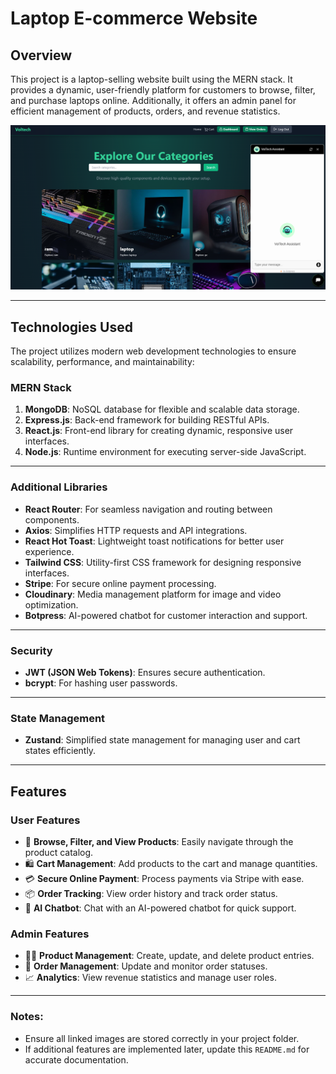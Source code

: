 # Laptop E-commerce Website

## Overview
This project is a laptop-selling website built using the MERN stack. It provides a dynamic, user-friendly platform for customers to browse, filter, and purchase laptops online. Additionally, it offers an admin panel for efficient management of products, orders, and revenue statistics.

![Homepage Screenshot](HomePage.png)

---

## Technologies Used
The project utilizes modern web development technologies to ensure scalability, performance, and maintainability:

### MERN Stack
1. **MongoDB**: NoSQL database for flexible and scalable data storage.
2. **Express.js**: Back-end framework for building RESTful APIs.
3. **React.js**: Front-end library for creating dynamic, responsive user interfaces.
4. **Node.js**: Runtime environment for executing server-side JavaScript.

---

### Additional Libraries
- **React Router**: For seamless navigation and routing between components.
- **Axios**: Simplifies HTTP requests and API integrations.
- **React Hot Toast**: Lightweight toast notifications for better user experience.
- **Tailwind CSS**: Utility-first CSS framework for designing responsive interfaces.
- **Stripe**: For secure online payment processing.
- **Cloudinary**: Media management platform for image and video optimization.
- **Botpress**: AI-powered chatbot for customer interaction and support.

---

### Security
- **JWT (JSON Web Tokens)**: Ensures secure authentication.
- **bcrypt**: For hashing user passwords.

---

### State Management
- **Zustand**: Simplified state management for managing user and cart states efficiently.

---

## Features
### User Features
- 🛒 **Browse, Filter, and View Products**: Easily navigate through the product catalog.
- 🛍️ **Cart Management**: Add products to the cart and manage quantities.
- 💳 **Secure Online Payment**: Process payments via Stripe with ease.
- 📦 **Order Tracking**: View order history and track order status.
- 🤖 **AI Chatbot**: Chat with an AI-powered chatbot for quick support.

### Admin Features
- 👨‍💼 **Product Management**: Create, update, and delete product entries.
- 🚚 **Order Management**: Update and monitor order statuses.
- 📈 **Analytics**: View revenue statistics and manage user roles.

---

### Notes:
- Ensure all linked images are stored correctly in your project folder.
- If additional features are implemented later, update this `README.md` for accurate documentation.
